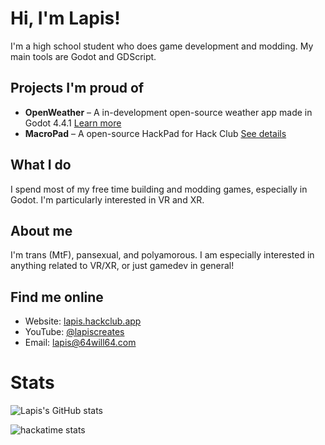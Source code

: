 # Hi, I'm Lapis!

I'm a high school student who does game development and modding. My main tools are Godot and GDScript.

## Projects I'm proud of
- **OpenWeather** – A in-development open-source weather app made in Godot 4.4.1 [Learn more](https://lapis.hackclub.app/openweather)
- **MacroPad** – A open-source HackPad for Hack Club [See details](https://lapis.hackclub.app/macropad)

## What I do
I spend most of my free time building and modding games, especially in Godot. I'm particularly interested in VR and XR.

## About me
I'm trans (MtF), pansexual, and polyamorous. I am especially interested in anything related to VR/XR, or just gamedev in general!

## Find me online
- Website: [lapis.hackclub.app](https://lapis.hackclub.app)
- YouTube: [@lapiscreates](https://youtube.com/@lapiscreates)
- Email: [lapis@64will64.com](mailto:lapis@64will64.com)

# Stats
![Lapis's GitHub stats](https://github-readme-stats.vercel.app/api?username=LapisGit&show_icons=true&theme=radical)

![hackatime stats](https://github-readme-stats.hackclub.dev/api/wakatime?username=11915&api_domain=hackatime.hackclub.com&&custom_title=Hackatime+Stats&layout=compact&cache_seconds=0&langs_count=8&theme=synthwave)
